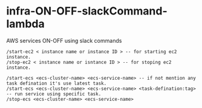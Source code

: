 # infra-ON-OFF-slackCommand-lambda
AWS services ON-OFF using slack commands
```
/start-ec2 < instance name or instance ID > -- for starting ec2 instance.
/stop-ec2 < instance name or isntance ID > -- for stoping ec2 instance.

/start-ecs <ecs-cluster-name> <ecs-service-name> -- if not mention any task defination it's use latest task.
/start-ecs <ecs-cluster-name> <ecs-service-name> <task-defination:tag> -- run service using specific task.
/stop-ecs <ecs-cluster-name> <ecs-service-name>

```
